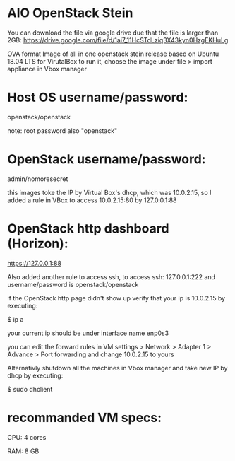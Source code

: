 # AIO OpenStack Stein

You can download the file via google drive due that the file is larger than 2GB:
https://drive.google.com/file/d/1ai7_11HcSTdLziq3X43kyn0HzgEKHuLg

OVA format Image of all in one openstack stein release based on Ubuntu 18.04 LTS for VirutalBox
to run it, choose the image under file > import appliance in Vbox manager

# Host OS username/password: 
openstack/openstack 

note: root password also "openstack"
# OpenStack username/password: 
admin/nomoresecret

this images toke the IP by Virtual Box's dhcp, which was 10.0.2.15, 
so I added a rule in VBox to access 10.0.2.15:80 by 127.0.0.1:88
# OpenStack http dashboard (Horizon):
https://127.0.0.1:88

Also added another rule to access ssh, to access ssh:
127.0.0.1:222
and username/password is openstack/openstack


if the OpenStack http page didn't show up verify that your ip is 10.0.2.15 by executing:

$ ip a

your current ip should be under interface name enp0s3

you can edit the forward rules in VM settings > Network > Adapter 1 > Advance > Port forwarding and change 10.0.2.15 to yours
 
Alternativly shutdown all the machines in Vbox manager and take new IP by dhcp by executing:

$ sudo dhclient

# recommanded VM specs:
CPU: 4 cores

RAM: 8 GB
